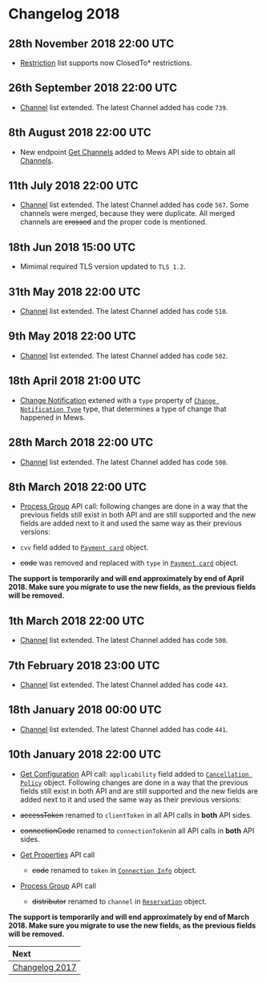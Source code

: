 # Changelog 2018

## 28th November 2018 22:00 UTC

* [Restriction](../channel-manager-operations/operations.md#restriction) list supports now ClosedTo* restrictions.

## 26th September 2018 22:00 UTC

* [Channel](../channels/README.md#channels) list extended. The latest Channel added has code `739`.

## 8th August 2018 22:00 UTC

* New endpoint [Get Channels](../mews-operations/configuration.md#get-channels) added to Mews API side to obtain all [Channels](../channels/README.md#channels).

## 11th July 2018 22:00 UTC

* [Channel](../channels/README.md#channels) list extended. The latest Channel added has code `567`. Some channels were merged, because they were duplicate. All merged channels are ~~crossed~~ and the proper code is mentioned.

## 18th Jun 2018 15:00 UTC

* Mimimal required TLS version updated to `TLS 1.2`.

## 31th May 2018 22:00 UTC

* [Channel](../channels/README.md#channels) list extended. The latest Channel added has code `510`.

## 9th May 2018 22:00 UTC

* [Channel](../channels/README.md#channels) list extended. The latest Channel added has code `502`.

## 18th April 2018 21:00 UTC

* [Change Notification](../channel-manager-operations/operations.md#change-notification) extened with a `type` property of [`Change Notification Type`](../channel-manager-operations/operations.md#change-notification-type) type, that determines a type of change that happened in Mews.

## 28th March 2018 22:00 UTC

* [Channel](../channels/README.md) list extended. The latest Channel added has code `500`.

## 8th March 2018 22:00 UTC

* [Process Group](../mews-operations/reservations.md#process-group) API call: following changes are done in a way that the previous fields still exist in both API and are still supported and the new fields are added next to it and used the same way as their previous versions:

* `cvv` field added to [`Payment card`](../mews-operations/reservations.md#payment-card) object.
* ~~code~~ was removed and replaced with `type` in [`Payment card`](../mews-operations/reservations.md#payment-card) object.

**The support is temporarily and will end approximately by end of April 2018. Make sure you migrate to use the new fields, as the previous fields will be removed.**

## 1th March 2018 22:00 UTC

* [Channel](../channels/README.md) list extended. The latest Channel added has code `500`.

## 7th February 2018 23:00 UTC

* [Channel](../channels/README.md) list extended. The latest Channel added has code `443`.

## 18th January 2018 00:00 UTC

* [Channel](../channels/README.md) list extended. The latest Channel added has code `441`.

## 10th January 2018 22:00 UTC

* [Get Configuration](../mews-operations/configuration.md#get-configuration) API call: `applicability` field added to [`Cancellation Policy`](../mews-operations/configuration.md#cancellation-policy) object.
Following changes are done in a way that the previous fields still exist in both API and are still supported and the new fields are added next to it and used the same way as their previous versions:

* ~~accessToken~~ renamed to `clientToken` in all API calls in **both** API sides.
* ~~connectionCode~~ renamed to `connectionToken`in all API calls in **both** API sides.
* [Get Properties](../mews-operations/configuration.md#get-properties) API call
  * ~~code~~ renamed to `token` in [`Connection Info`](../mews-operations/configuration.md#connection-info) object.
* [Process Group](../mews-operations/reservations.md#process-group) API call
  * ~~distributor~~ renamed to `channel` in [`Reservation`](../mews-operations/reservations.md#reservation) object.

**The support is temporarily and will end approximately by end of March 2018. Make sure you migrate to use the new fields, as the previous fields will be removed.**

| Next |
| :-- |
| [Changelog 2017](changelog2017.md) |
